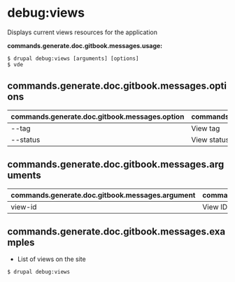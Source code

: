 # debug:views
Displays current views resources for the application

**commands.generate.doc.gitbook.messages.usage:**
```
$ drupal debug:views [arguments] [options]
$ vde  
```

## commands.generate.doc.gitbook.messages.options
commands.generate.doc.gitbook.messages.option | commands.generate.doc.gitbook.messages.details
-------|-------------
--tag | View tag
--status | View status (Enabled|Disabled)

## commands.generate.doc.gitbook.messages.arguments
commands.generate.doc.gitbook.messages.argument | commands.generate.doc.gitbook.messages.details
---------|-------------
view-id | View ID

## commands.generate.doc.gitbook.messages.examples
* List of views on the site
```
$ drupal debug:views

```
